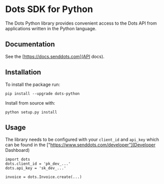 # Dots SDK for Python

The Dots Python library provides convenient access to the Dots API from applications written in the Python language.

## Documentation

See the [https://docs.senddots.com](API docs).

## Installation

To install the package run:
```
pip install --upgrade dots-python
```

Install from source with:
```
python setup.py install
```

## Usage
The library needs to be configured with your `client_id` and `api_key` which can be found in the ["https://www.senddots.com/developer"](Developer Dashboard)

```
import dots
dots.client_id = 'pk_dev_...'
dots.api_key = 'sk_dev_...'

invoice = dots.Invoice.create(...)
```
